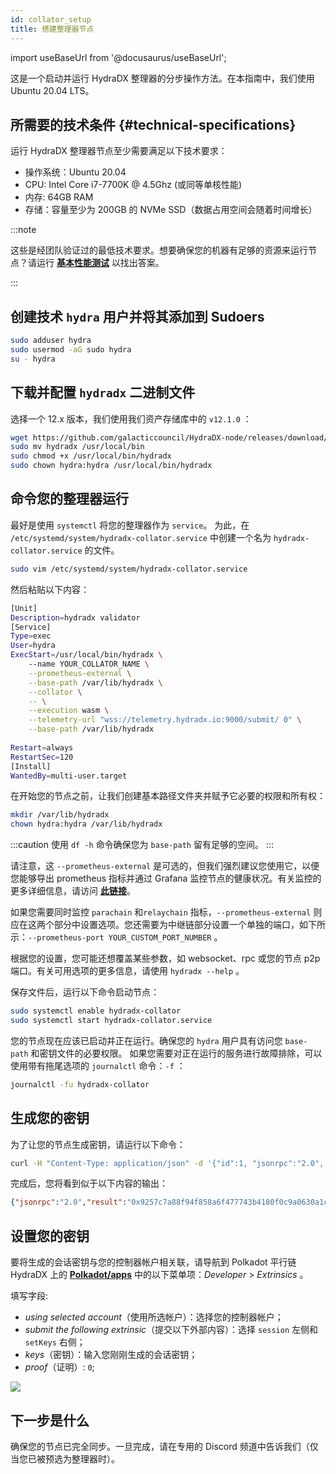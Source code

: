 ```yaml
---
id: collator_setup
title: 搭建整理器节点
---
```


import useBaseUrl from '@docusaurus/useBaseUrl';

这是一个启动并运行 HydraDX 整理器的分步操作方法。在本指南中，我们使用 Ubuntu 20.04 LTS。

## 所需要的技术条件 {#technical-specifications}

运行 HydraDX 整理器节点至少需要满足以下技术要求：

* 操作系统：Ubuntu 20.04
* CPU: Intel Core i7-7700K @ 4.5Ghz (或同等单核性能)
* 内存: 64GB RAM
* 存储：容量至少为 200GB 的 NVMe SSD（数据占用空间会随着时间增长）

:::note

这些是经团队验证过的最低技术要求。想要确保您的机器有足够的资源来运行节点？请运行 **[基本性能测试](/performance_benchmark)** 以找出答案。

:::

## 创建技术 `hydra` 用户并将其添加到 Sudoers

```bash
sudo adduser hydra
sudo usermod -aG sudo hydra
su - hydra
```

## 下载并配置 `hydradx` 二进制文件

选择一个 12.x 版本，我们使用我们资产存储库中的 `v12.1.0` ：

```bash
wget https://github.com/galacticcouncil/HydraDX-node/releases/download/v12.1.0/hydradx
sudo mv hydradx /usr/local/bin
sudo chmod +x /usr/local/bin/hydradx
sudo chown hydra:hydra /usr/local/bin/hydradx

```

## 命令您的整理器运行

最好是使用 `systemctl` 将您的整理器作为 `service`。 为此，在 `/etc/systemd/system/hydradx-collator.service` 中创建一个名为 `hydradx-collator.service` 的文件。

```bash
sudo vim /etc/systemd/system/hydradx-collator.service
```

然后粘贴以下内容：

```bash
[Unit]
Description=hydradx validator
[Service]
Type=exec
User=hydra
ExecStart=/usr/local/bin/hydradx \
    --name YOUR_COLLATOR_NAME \
    --prometheus-external \
    --base-path /var/lib/hydradx \
    --collator \
    -- \
    --execution wasm \
    --telemetry-url "wss://telemetry.hydradx.io:9000/submit/ 0" \
    --base-path /var/lib/hydradx
    
Restart=always
RestartSec=120
[Install]
WantedBy=multi-user.target
```

在开始您的节点之前，让我们创建基本路径文件夹并赋予它必要的权限和所有权：

```bash
mkdir /var/lib/hydradx
chown hydra:hydra /var/lib/hydradx
```

:::caution
使用 `df -h` 命令确保您为 `base-path` 留有足够的空间。
:::

请注意，这 `--prometheus-external` 是可选的，但我们强烈建议您使用它，以便您能够导出 prometheus 指标并通过 Grafana 监控节点的健康状况。有关监控的更多详细信息，请访问 **[此链接](https://docs.hydradx.io/node_monitoring/)**。

如果您需要同时监控 `parachain` 和`relaychain` 指标，`--prometheus-external` 则应在这两个部分中设置选项。您还需要为中继链部分设置一个单独的端口，如下所示：`--prometheus-port YOUR_CUSTOM_PORT_NUMBER` 。

根据您的设置，您可能还想覆盖某些参数，如 websocket、rpc 或您的节点 p2p 端口。有关可用选项的更多信息，请使用 `hydradx --help` 。

保存文件后，运行以下命令启动节点：

```bash
sudo systemctl enable hydradx-collator
sudo systemctl start hydradx-collator.service
```

您的节点现在应该已启动并正在运行。确保您的 `hydra` 用户具有访问您 `base-path` 和密钥文件的必要权限。
如果您需要对正在运行的服务进行故障排除，可以使用带有拖尾选项的 `journalctl` 命令：`-f` ：

```bash
journalctl -fu hydradx-collator
```

## 生成您的密钥

为了让您的节点生成密钥，请运行以下命令：

```bash
curl -H "Content-Type: application/json" -d '{"id":1, "jsonrpc":"2.0", "method": "author_rotateKeys", "params":[]}' http://localhost:9933
```

完成后，您将看到似于以下内容的输出：

```json
{"jsonrpc":"2.0","result":"0x9257c7a88f94f858a6f477743b4180f0c9a0630a1cea85c3f47dc6ca78e503767089bebe02b18765232ecd67b35a7fb18fc3027613840f27aca5a5cc300775391cf298af0f0e0342d0d0d873b1ec703009c6816a471c64b5394267c6fc583c31884ac83d9fed55d5379bbe1579601872ccc577ad044dd449848da1f830dd3e45","id":1}
```

## 设置您的密钥

要将生成的会话密钥与您的控制器帐户相关联，请导航到 Polkadot 平行链 HydraDX 上的 **[Polkadot/apps](https://polkadot.js.org/apps/?rpc=wss%253A%252F%252Frpc.hydradx.cloud#/extrinsics)** 中的以下菜单项：*Developer* > *Extrinsics* 。

填写字段:

- *using selected account*（使用所选帐户）：选择您的控制器帐户；
- *submit the following extrinsic*（提交以下外部内容）：选择 `session` 左侧和`setKeys` 右侧；
- *keys*（密钥）：输入您刚刚生成的会话密钥；
- *proof*（证明）: `0`;

<div style={{textAlign: 'center'}}>
  <img src={useBaseUrl('/collator-node/session-keys.png')} />
</div>  

## 下一步是什么

确保您的节点已完全同步。一旦完成，请在专用的 Discord 频道中告诉我们（仅当您已被预选为整理器时）。
